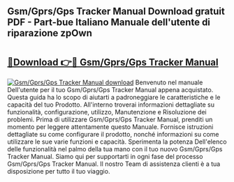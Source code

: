 ## Gsm/Gprs/Gps Tracker Manual Download gratuit PDF - Part-bue Italiano Manuale dell'utente di riparazione zpOwn

# <h2><a href="http://dfbmum.blite.top/?on=Gsm%2fGprs%2fGps+Tracker+Manual">🔗Download 👉🔴 Gsm/Gprs/Gps Tracker Manual</a></h2>

[![Gsm/Gprs/Gps Tracker Manual download](https://i.imgur.com/lujVjoI.png)](http://dfbmum.blite.top/?on=Gsm%2fGprs%2fGps+Tracker+Manual)
Benvenuto nel manuale Dell'utente per il tuo Gsm/Gprs/Gps Tracker Manual appena acquistato. Questa guida ha lo scopo di aiutarti a padroneggiare le caratteristiche e le capacità del tuo Prodotto. All'interno troverai informazioni dettagliate su funzionalità, configurazione, utilizzo, Manutenzione e Risoluzione dei problemi. Prima di utilizzare Gsm/Gprs/Gps Tracker Manual, prenditi un momento per leggere attentamente questo Manuale. Fornisce istruzioni dettagliate su come configurare il prodotto, nonché informazioni su come utilizzare le sue varie funzioni e capacità. Sperimenta la potenza Dell'elenco delle funzionalità nel palmo della tua mano con il tuo nuovo Gsm/Gprs/Gps Tracker Manual. Siamo qui per supportarti in ogni fase del processo Gsm/Gprs/Gps Tracker Manual. Il nostro Team di assistenza clienti è a tua disposizione per tutto il tuo viaggio.
